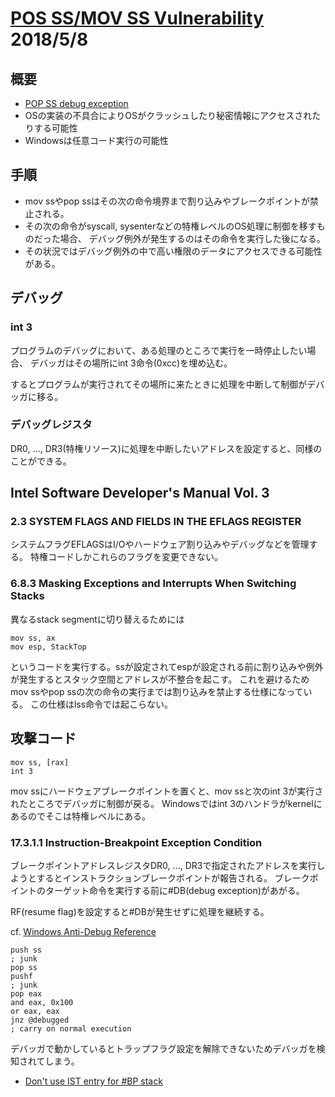 # [POS SS/MOV SS Vulnerability](https://everdox.net/popss.pdf) 2018/5/8

## 概要
* [POP SS debug exception](https://access.redhat.com/security/vulnerabilities/pop_ss)
* OSの実装の不具合によりOSがクラッシュしたり秘密情報にアクセスされたりする可能性
* Windowsは任意コード実行の可能性

## 手順
* mov ssやpop ssはその次の命令境界まで割り込みやブレークポイントが禁止される。
* その次の命令がsyscall, sysenterなどの特権レベルのOS処理に制御を移すものだった場合、
デバッグ例外が発生するのはその命令を実行した後になる。
* その状況ではデバッグ例外の中で高い権限のデータにアクセスできる可能性がある。

## デバッグ
### int 3

プログラムのデバッグにおいて、ある処理のところで実行を一時停止したい場合、
デバッガはその場所にint 3命令(0xcc)を埋め込む。

するとプログラムが実行されてその場所に来たときに処理を中断して制御がデバッガに移る。

### デバッグレジスタ
DR0, ..., DR3(特権リソース)に処理を中断したいアドレスを設定すると、同様のことができる。


## Intel Software Developer's Manual Vol. 3

### 2.3 SYSTEM FLAGS AND FIELDS IN THE EFLAGS REGISTER
システムフラグEFLAGSはI/Oやハードウェア割り込みやデバッグなどを管理する。
特権コードしかこれらのフラグを変更できない。


### 6.8.3 Masking Exceptions and Interrupts When Switching Stacks

異なるstack segmentに切り替えるためには

```
mov ss, ax
mov esp, StackTop
```

というコードを実行する。ssが設定されてespが設定される前に割り込みや例外が発生するとスタック空間とアドレスが不整合を起こす。
これを避けるためmov ssやpop ssの次の命令の実行までは割り込みを禁止する仕様になっている。
この仕様はlss命令では起こらない。


## 攻撃コード
```
mov ss, [rax]
int 3
```

mov ssにハードウェアブレークポイントを置くと、mov ssと次のint 3が実行されたところでデバッガに制御が戻る。
Windowsではint 3のハンドラがkernelにあるのでそこは特権レベルにある。


### 17.3.1.1 Instruction-Breakpoint Exception Condition
ブレークポイントアドレスレジスタDR0, ..., DR3で指定されたアドレスを実行しようとするとインストラクションブレークポイントが報告される。
ブレークポイントのターゲット命令を実行する前に#DB(debug exception)があがる。

RF(resume flag)を設定すると#DBが発生せずに処理を継続する。

cf. [Windows Anti-Debug Reference](https://www.symantec.com/connect/articles/windows-anti-debug-reference)

```
push ss
; junk
pop ss
pushf
; junk
pop eax
and eax, 0x100
or eax, eax
jnz @debugged
; carry on normal execution
```

デバッガで動かしているとトラップフラグ設定を解除できないためデバッガを検知されてしまう。

* [Don't use IST entry for #BP stack](https://git.kernel.org/pub/scm/linux/kernel/git/torvalds/linux.git/commit/?id=d8ba61ba58c88d5207c1ba2f7d9a2280e7d03be9)
